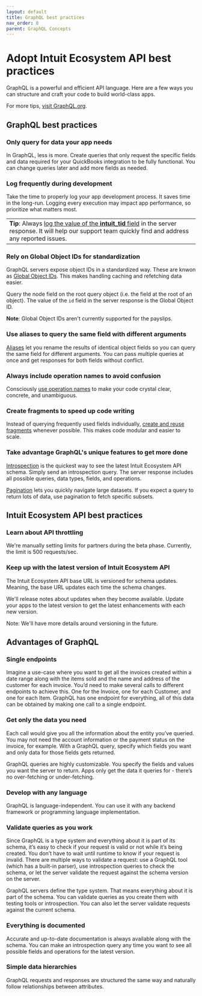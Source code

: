 ```yaml
---
layout: default
title: GraphQL best practices
nav_order: 8
parent: GraphQL Concepts
---
```


# Adopt Intuit Ecosystem API best practices

GraphQL is a powerful and efficient API language. Here are a few ways you can structure and craft your code to build world-class apps.

For more tips, [visit GraphQL.org](https://graphql.org/learn/best-practices/). 

## GraphQL best practices

### Only query for data your app needs

In GraphQL, less is more. Create queries that only request the specific fields and data required for your QuickBooks integration to be fully functional. You can change queries later and add more fields as needed. 
 
### Log frequently during development

Take the time to properly log your app development process. It saves time in the long-run. Logging every execution may impact app performance, so prioritize what matters most.

<table>
<tr>
<td><strong>Tip</strong>: Always <a href="https://intuitdeveloper.github.io/intuit-api-docs/docs/faq/error-handling/log">log the value of the <strong>intuit_tid</strong> field</a> in the server response. It will help our support team quickly find and address any reported issues.
</td>
</tr>
</table>

### Rely on Global Object IDs for standardization

GraphQL servers expose object IDs in a standardized way. These are knwon as [Global Object IDs](https://graphql.org/learn/global-object-identification/). This makes handling caching and refetching data easier. 

Query the node field on the root query object (i.e. the field at the root of an object). The value of the `id` field in the server response is the Global Object ID. 

**Note**: Global Object IDs aren't currently supported for the payslips.

### Use aliases to query the same field with different arguments

[Aliases](https://graphql.org/learn/queries/#aliases) let you rename the results of identical object fields so you can query the same field for different arguments. You can pass multiple queries at once and get responses for both fields without conflict. 
 
### Always include operation names to avoid confusion

Consciously [use operation names](https://graphql.org/learn/queries/#operationname) to make your code crystal clear, concrete, and unambiguous. 
 
### Create fragments to speed up code writing

Instead of querying frequently used fields individually, [create and reuse fragments](../fragments/) whenever possible. This makes code modular and easier to scale. 
 
### Take advantage GraphQL's unique features to get more done

[Introspection](../introspection/) is the quickest way to see the latest Intuit Ecosystem API schema.  Simply send an introspection query. The server response includes all possible queries, data types, fields, and operations. 

[Pagination](/pagination/) lets you quickly navigate large datasets. If you expect a query to return lots of data, use pagination to fetch specific subsets. 


## Intuit Ecosystem API best practices

### Learn about API throttling
We're manually setting limits for partners during the beta phase. Currently, the limit is 500 requests/sec.

### Keep up with the latest version of Intuit Ecosystem API

The Intuit Ecosystem API base URL is versioned for schema updates. Meaning, the base URL updates each time the schema changes. 

We'll release notes about updates when they become available. Update your apps to the latest version to get the latest enhancements with each new version.

Note: We'll have more details around versioning in the future.


## Advantages of GraphQL

### Single endpoints

Imagine a use-case where you want to get all the invoices created within a date range along with the items sold and the name and address of the customer for each invoice. You’d need to make several calls to different endpoints to achieve this. One for the Invoice, one for each Customer, and one for each Item. GraphQL has one endpoint for everything, all of this data can be obtained by making one call to a single endpoint.

### Get only the data you need

Each call would give you all the information about the entity you’ve queried. You may not need the account information or the payment status on the invoice, for example. With a GraphQL query, specify which fields you want and only data for those fields gets returned. 

GraphQL queries are highly customizable. You specify the fields and values you want the server to return. Apps only get the data it queries for - there’s no over-fetching or under-fetching.

### Develop with any language
GraphQL is language-independent. You can use it with any backend framework or programming language implementation.

### Validate queries as you work

Since GraphQL is a type system and everything about it is part of its schema, it’s easy to check if your request is valid or not while it’s being created. You don’t have to wait until runtime to know if your request is invalid. There are multiple ways to validate a request: use a GraphQL tool (which has a built-in parser), use introspection queries to check the schema, or let the server validate the request against the schema version on the server.

GraphQL servers define the type system. That means everything about it is part of the schema. You can validate queries as you create them with testing tools or introspection. You can also let the server validate requests against the current schema.

### Everything is documented

Accurate and up-to-date documentation is always available along with the schema. You can make an introspection query any time you want to see all possible fields and operations for the latest version.

### Simple data hierarchies

GraphQL requests and responses are structured the same way and naturally follow relationships between attributes.